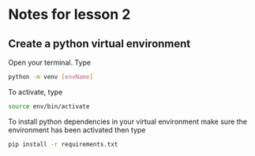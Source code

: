 # Notes for lesson 2

## Create a python virtual environment

Open your terminal. Type

```sh
python -m venv [envName]
```

To activate, type

```sh
source env/bin/activate
```

To install python dependencies in your virtual environment make sure the environment has been activated then type

```sh
pip install -r requirements.txt
```